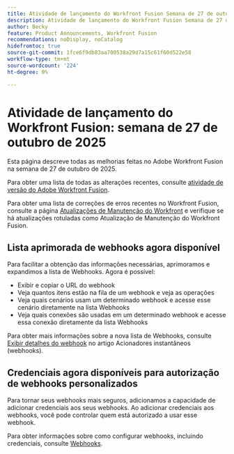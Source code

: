```yaml
---
title: Atividade de lançamento do Workfront Fusion Semana de 27 de outubro de 2025
description: Atividade de lançamento do Workfront Fusion Semana de 27 de outubro de 2025
author: Becky
feature: Product Announcements, Workfront Fusion
recommendations: noDisplay, noCatalog
hidefromtoc: true
source-git-commit: 1fce6f9db83aa700538a29d7a15c61f60d522e58
workflow-type: tm+mt
source-wordcount: '224'
ht-degree: 0%

---
```


# Atividade de lançamento do Workfront Fusion: semana de 27 de outubro de 2025

Esta página descreve todas as melhorias feitas no Adobe Workfront Fusion na semana de 27 de outubro de 2025.

Para obter uma lista de todas as alterações recentes, consulte [atividade de versão do Adobe Workfront Fusion](/help/workfront-fusion/fusion-product-releases/fusion-release-activity.md).

Para obter uma lista de correções de erros recentes no Workfront Fusion, consulte a página [Atualizações de Manutenção do Workfront](https://experienceleague.adobe.com/en/docs/workfront-known-issues/releases/current-updates) e verifique se há atualizações rotuladas como Atualização de Manutenção do Workfront Fusion.

## Lista aprimorada de webhooks agora disponível

Para facilitar a obtenção das informações necessárias, aprimoramos e expandimos a lista de Webhooks. Agora é possível:

* Exibir e copiar o URL do webhook
* Veja quantos itens estão na fila de um webhook e veja as operações
* Veja quais cenários usam um determinado webhook e acesse esse cenário diretamente na lista Webhooks
* Veja quais conexões são usadas em um determinado webhook e acesse essa conexão diretamente da lista Webhooks

Para obter mais informações sobre a nova lista de Webhooks, consulte [Exibir detalhes do webhook](/help/workfront-fusion/references/modules/webhooks-reference.md#view-webhook-details) no artigo Acionadores instantâneos (webhooks).

## Credenciais agora disponíveis para autorização de webhooks personalizados

Para tornar seus webhooks mais seguros, adicionamos a capacidade de adicionar credenciais aos seus webhooks. Ao adicionar credenciais aos webhooks, você pode controlar quem está autorizado a usar esse webhook.

Para obter informações sobre como configurar webhooks, incluindo credenciais, consulte [Webhooks](/help/workfront-fusion/references/apps-and-modules/universal-connectors/webhooks-updated.md).

